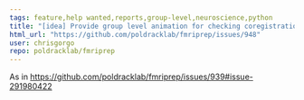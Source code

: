 ```yaml
---
tags: feature,help wanted,reports,group-level,neuroscience,python
title: "[idea] Provide group level animation for checking coregistration"
html_url: "https://github.com/poldracklab/fmriprep/issues/948"
user: chrisgorgo
repo: poldracklab/fmriprep
---
```


As in  https://github.com/poldracklab/fmriprep/issues/939#issue-291980422